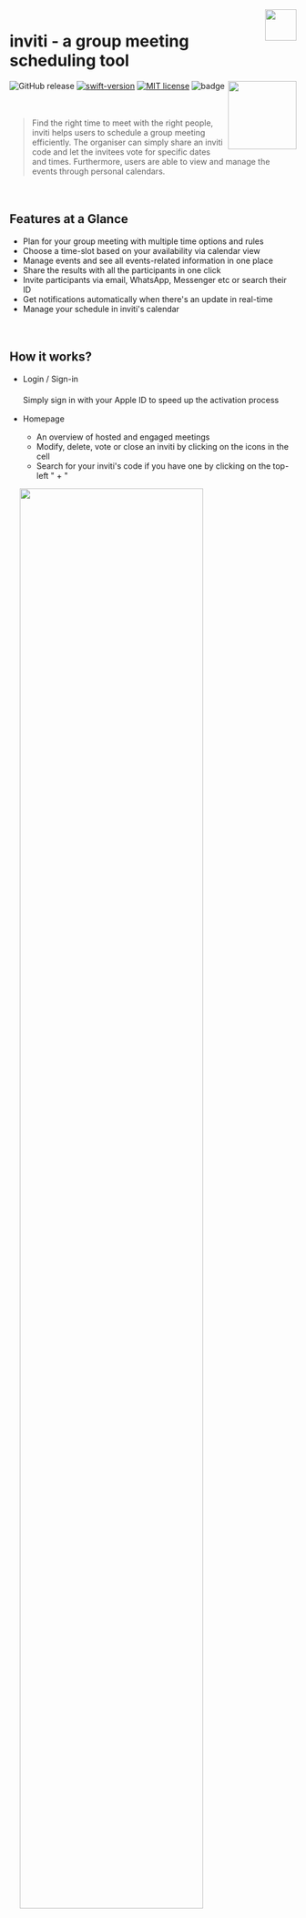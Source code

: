 
<img src="https://github.com/hannahchiu6/inviti/blob/main/inviti/Assets.xcassets/AppIcon.appiconset/114.png?raw=true" align="right" width = "55px"/>
 
# inviti - a group meeting scheduling tool

[<img src="https://github.com/hannahchiu6/inviti/blob/main/images/Download_on_the_App_Store_Badge_US-UK_blk_092917-ai.png?raw=true" align="right" width = "120px"/>](https://apps.apple.com/tw/app/apple-store/id1571625123)![GitHub release](https://img.shields.io/github/release/Naereen/StrapDown.js.svg)   [![swift-version](https://img.shields.io/badge/swift-5-brightgreen.svg)](https://github.com/apple/swift)   [![MIT license](https://img.shields.io/badge/License-MIT-blue.svg)](https://github.com/hannahchiu6/inviti/blob/main/LICENSE/)   ![badge](https://img.shields.io/badge/Support%20languages%20-en%20%7C%20zh-orange)

 
　
 　
>Find the right time to meet with the right people, inviti helps users to schedule a group meeting efficiently. The organiser can simply share an inviti code and let the invitees vote for specific dates and times. Furthermore, users are able to view and manage the events through personal calendars.

 
　
 　
## Features at a Glance
- Plan for your group meeting with multiple time options and rules
- Choose a time-slot based on your availability via calendar view
- Manage events and see all events-related information in one place
- Share the results with all the participants in one click
- Invite participants via email, WhatsApp, Messenger etc or search their ID
- Get notifications automatically when there's an update in real-time
- Manage your schedule in inviti's calendar


 
　
 　

## How it works?
- Login / Sign-in  
　   
	Simply sign in with your Apple ID to speed up the activation process
	 
- Homepage
　
	- An overview of hosted and engaged meetings
	- Modify, delete, vote or close an inviti by clicking on the icons in the cell
	- Search for your inviti's code if you have one by clicking on the top-​left " + "

 
　
<img src="https://github.com/hannahchiu6/inviti/blob/main/images/inviti-readme-01.png?raw=truehiu6/inviti/blob/main/inviti/Assets.xcassets/AppIcon.appiconset/114.png?raw=true" align="center" width = "80%"/>
 　<br><br><br>

**You’ll be able to see a middle rounded button on the tap bar with a big " + " in it. Click here to begin creating your inviti!**

- Make an inviti
 
	- Enter the subject, location and notes
	- Upload an image and participants will see this when they access your inviti
	- Toggle "Single Vote" on to limit it to one vote per person 
	- Select several possible time and date options directly in a detailed calendar	
	- Invite the participants by searching their ID or directly from your device with designed message

	 👉🏻 You'll need to select at least 2 time options to proceed to the next step<br>

   👉🏻 The calendar view contains the exiting events, so it prevents the upcoming ones from overlapping or doubling
 
　
 　
<img src="https://github.com/hannahchiu6/inviti/blob/main/images/inviti-readme-02.png?raw=true" align="center" width = "80%"/>

 
　
 　<br><br>
**Let's vote - click on any of those engaged invitis on your list!**

- Voting page

	- If the inviti is still available, you'll be able to vote  while clicking on the inviti as the screenshots on the left side
	- Otherwise, a pop-up window will display the status of the inviti on the screen (see the screenshots on the right side below)
	

 
　
 　
<img src="https://github.com/hannahchiu6/inviti/blob/main/images/inviti-readme-04.png?raw=true" align="center" width = "80%"/>

 
　
 　 　<br><br>
**Pick the winner - tap on the inviti in hosted view. This will bring you to close inviti's page.**


- Close page	

 
  - The table provide a built-in ranking feature, and can rank largest to smallest intelligently which allows you to quickly find the best time
  - Save the final date/ time to your inviti's calendar
  - Share the results with all the participants and added event to their calendar seamlessly

  👉🏻 When close the inviti, no one else will be able to participate in the poll anymore
　
 　
  
<img src="https://github.com/hannahchiu6/inviti/blob/main/images/inviti-readme-03.png?raw=true" align="center" width = "80%"/>

 
　
 　
- Other Pages
    

	- Calendar view: remove the event from the calendar by swiping left 
	- Notification page: any inviti activities that may related to you
  - Settings page:  update your name, email address and profile photo here
　
 　
  
<img src="https://github.com/hannahchiu6/inviti/blob/main/images/inviti-readme-05.png?raw=true" align="center" width = "80%"/>

 
　
 　
## Skills
- Developed the app by following **MVVM design pattern** to reduce complexity
- Integrated **Firestore Database** and **Cloud Storage** for database querying
- Implemented **Sign in with Apple ID** and **Firebase Authentication** to enable control over data access at the user level
- Used **Auto Layout** (programmatically & InterfaceBuilder) to apply to different iOS devices
- Access **ImagePicker** for uploading event images and profile photo
- Applied **JKCalendar** to achieve main feature of scheduling
- Added mobile app **localization** to ensure effective, relatable content for every markets
- Imported **Crashlytics, SwiftLint** for better quality management

 
　
 　
## Libraries
- JKCalendar
- Kingfisher
- EasyRefresher
- JGProgressHUD
- IQKeyboardManagerSwift
- SwiftHEXColors
- lottie-ios
- SwiftLint
- Firebase/Crashlytics

 
　
 　
## Requirement
Xcode 12.4 
iOS 14.4

 
　
 　
## Release Notes
v.0.1.0 - Jun. 14. 2021 - Official launched<br>
v.0.1.1 - Jun. 15. 2021 - Feature: Single vote and delete event from calendar<br>
v.0.1.2 - Jun. 25. 2021 - Mobile app localisation<br>

 
　
 　　
## Contact
Hao Rung, Chiu / hannah_chiu@hotmail.com 
 
[![Ask Me Anything !](https://img.shields.io/badge/Ask%20me-anything-1abc9c.svg)](https://GitHub.com/Naereen/ama)  ![Made with love in Taiwan](https://madewithlove.now.sh/tw?heart=true)

 
　
 　
